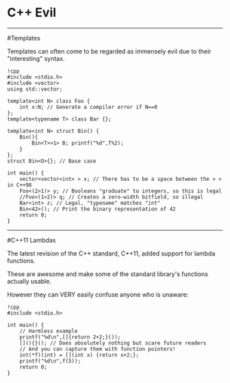 # C++ Evil
---
#Templates

Templates can often come to be regarded as immensely evil due to their "interesting" syntax.


	!cpp
	#include <stdio.h>
	#include <vector>
	using std::vector;

	template<int N> class Foo {
		int x:N; // Generate a compiler error if N==0
	};
	template<typename T> class Bar {};

	template<int N> struct Bin() {
		Bin(){
			Bin<T>>1> B; printf("%d",T%2);
		}
	};
	struct Bin<O>{}; // Base case

	int main() {
		vector<vector<int> > x; // There has to be a space between the > > in C++98
		Foo<(2>1)> y; // Booleans "graduate" to integers, so this is legal
		//Foo<(1>2)> q; // Creates a zero-width bitfield, so illegal
		Bar<int> z; // Legal, "typename" matches "int"
		Bin<42>(); // Print the binary representation of 42
		return 0;
	}

---
#C++11 Lambdas

The latest revision of the C++ standard, C++11, added support for lambda functions.

These are awesome and make some of the standard library's functions actually usable.

However they can VERY easily confuse anyone who is unaware:

	!cpp
	#include <stdio.h>

	int main() {
		// Harmless example
		printf("%d\n",[]{return 2+2;}());
		[](){}(); // Does absolutely nothing but scare future readers
		// And you can capture them with function pointers!
		int(*f)(int) = [](int x) {return x+2;};
		printf("%d\n",f(5));
		return 0;
	}

